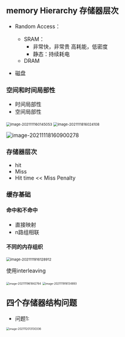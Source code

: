 

 



## memory Hierarchy 存储器层次



- Random Access：
  - SRAM：
    - 非常快，非常贵 高耗能，低密度
    - 静态：持续耗电
  - DRAM



- 磁盘







### 空间和时间局部性

- 时间局部性
- 空间局部性

<img src="https://gitee.com/matytan/tupic/raw/master/uPic/image-20211118160145053.png" alt="image-2021111160145053" style="zoom:67%;" />

 <img src="https://gitee.com/matytan/tupic/raw/master/uPic/image-20211118160324108.png" alt="image-2021111816024108" style="zoom:67%;" />





![image-20211118160900278](https://gitee.com/matytan/tupic/raw/master/uPic/image-20211118160900278.png)





### 存储器层次

- hit
- Miss
- Hit time << Miss Penalty



### 缓存基础



#### 命中和不命中

- 直接映射
- n路组相联





#### 不同的内存组织

<img src="https://gitee.com/matytan/tupic/raw/master/uPic/image-20211119161928912.png" alt="image-2021111916128912" style="zoom:67%;" />

使用interleaving

 <img src="https://gitee.com/matytan/tupic/raw/master/uPic/image-20211119161842764.png" alt="image-2021111961842764" style="zoom:50%;" />

<img src="https://gitee.com/matytan/tupic/raw/master/uPic/image-20211119161734893.png" alt="image-2021111916134893" style="zoom:50%;" />

#### 

## 四个存储器结构问题

- 问题1:







<img src="https://gitee.com/matytan/tupic/raw/master/uPic/image-20211120131930336.png" alt="image-2021112013130336" style="zoom:50%;" />


